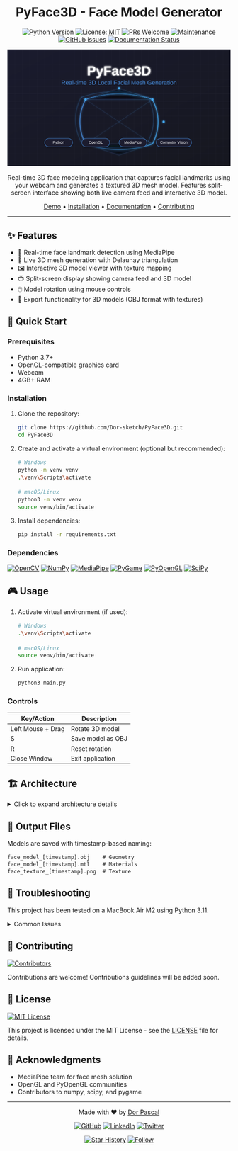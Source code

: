 <div align="center">

# PyFace3D - Face Model Generator

[![Python Version](https://img.shields.io/badge/python-3.7%2B-blue.svg)](https://www.python.org/downloads/)
[![License: MIT](https://img.shields.io/badge/License-MIT-yellow.svg)](https://opensource.org/licenses/MIT)
[![PRs Welcome](https://img.shields.io/badge/PRs-welcome-brightgreen.svg)](http://makeapullrequest.com)
[![Maintenance](https://img.shields.io/badge/Maintained%3F-yes-green.svg)](https://GitHub.com/Dor-sketch/PyFace3D/graphs/commit-activity)
[![GitHub issues](https://img.shields.io/github/issues/Dor-sketch/PyFace3D.svg)](https://GitHub.com/Dor-sketch/PyFace3D/issues/)
[![Documentation Status](https://img.shields.io/badge/docs-passing-brightgreen.svg)](https://Dor-sketch.github.io/PyFace3D/)

<img src="docs/og-image.svg" alt="PyFace3D Banner" width="800"/>

Real-time 3D face modeling application that captures facial landmarks using your webcam and generates a textured 3D mesh model. Features split-screen interface showing both live camera feed and interactive 3D model.

[Demo](https://dorpascal.com/PyFace3D/) •
[Installation](#installation) •
[Documentation](#technical-details) •
[Contributing](#contributing)

</div>

---

## ✨ Features

- 🎥 Real-time face landmark detection using MediaPipe
- 🔮 Live 3D mesh generation with Delaunay triangulation
- 🖼️ Interactive 3D model viewer with texture mapping
- 📺 Split-screen display showing camera feed and 3D model
- 🖱️ Model rotation using mouse controls
- 💾 Export functionality for 3D models (OBJ format with textures)

## 🚀 Quick Start

### Prerequisites

- Python 3.7+
- OpenGL-compatible graphics card
- Webcam
- 4GB+ RAM

### Installation

1. Clone the repository:

    ```bash
    git clone https://github.com/Dor-sketch/PyFace3D.git
    cd PyFace3D
    ```

2. Create and activate a virtual environment (optional but recommended):

    ```bash
    # Windows
    python -m venv venv
    .\venv\Scripts\activate

    # macOS/Linux
    python3 -m venv venv
    source venv/bin/activate
    ```

3. Install dependencies:

    ```bash
    pip install -r requirements.txt
    ```

### Dependencies

[![OpenCV](https://img.shields.io/badge/OpenCV-4.8.0%2B-red.svg)](https://opencv.org/)
[![NumPy](https://img.shields.io/badge/NumPy-1.24.0%2B-blue.svg)](https://numpy.org/)
[![MediaPipe](https://img.shields.io/badge/MediaPipe-0.10.0%2B-green.svg)](https://mediapipe.dev/)
[![PyGame](https://img.shields.io/badge/PyGame-2.5.0%2B-yellow.svg)](https://www.pygame.org/)
[![PyOpenGL](https://img.shields.io/badge/PyOpenGL-3.1.7%2B-orange.svg)](http://pyopengl.sourceforge.net/)
[![SciPy](https://img.shields.io/badge/SciPy-1.11.0%2B-purple.svg)](https://scipy.org/)

## 🎮 Usage

1. Activate virtual environment (if used):

    ```bash
    # Windows
    .\venv\Scripts\activate

    # macOS/Linux
    source venv/bin/activate
    ```

2. Run application:

    ```bash
    python3 main.py
    ```

### Controls

| Key/Action | Description |
|------------|-------------|
| Left Mouse + Drag | Rotate 3D model |
| S | Save model as OBJ |
| R | Reset rotation |
| Close Window | Exit application |

## 🏗️ Architecture

<details>
<summary>Click to expand architecture details</summary>

### 1. Face Detection and Landmark Tracking

- MediaPipe Face Mesh (468 landmarks)
- Real-time confidence scoring
- Smooth landmark transitions

### 2. 3D Mesh Generation

- 3D coordinate mapping
- Delaunay triangulation
- Normal vector calculation
- Texture coordinate mapping

### 3. Rendering Pipeline

- OpenGL-based rendering
- Split viewport management
- Dynamic texture updating
- Lighting system

### 4. Performance Optimization

- Configurable frame buffering
- Resolution scaling
- Memory management
- Vertex optimization

</details>

## 💾 Output Files

Models are saved with timestamp-based naming:

```plaintext
face_model_[timestamp].obj    # Geometry
face_model_[timestamp].mtl    # Materials
face_texture_[timestamp].png  # Texture
```

## 🔧 Troubleshooting

This project has been tested on a MacBook Air M2 using Python 3.11.

<details>
<summary>Common Issues</summary>

### Camera Detection

- ✓ Check webcam connection
- ✓ Verify system permissions
- ✓ Try alternate camera index

### Performance

- ✓ Adjust process_resolution
- ✓ Modify max_buffer_size
- ✓ Ensure proper lighting

### OpenGL

- ✓ Update graphics drivers
- ✓ Verify PyOpenGL installation
- ✓ Check version compatibility

</details>

## 🤝 Contributing

[![Contributors](https://img.shields.io/github/contributors/Dor-sketch/PyFace3D.svg)](https://github.com/Dor-sketch/PyFace3D/graphs/contributors)

Contributions are welcome! Contributions guidelines will be added soon.

## 📝 License

[![MIT License](https://img.shields.io/badge/license-MIT-blue.svg)](LICENSE)

This project is licensed under the MIT License - see the [LICENSE](LICENSE) file for details.

## 🙏 Acknowledgments

- MediaPipe team for face mesh solution
- OpenGL and PyOpenGL communities
- Contributors to numpy, scipy, and pygame

---

<div align="center">

Made with ❤️ by [Dor Pascal](https://dorpascal.com/)

[![GitHub](https://img.shields.io/badge/GitHub-Dor--sketch-lightgrey.svg?logo=github)](https://github.com/Dor-sketch)
[![LinkedIn](https://img.shields.io/badge/LinkedIn-Dor%20Pascal-blue.svg?logo=linkedin)](https://www.linkedin.com/in/dor-pascal/)
[![Twitter](https://img.shields.io/badge/Twitter-DorPascalLab-blue.svg?logo=twitter)](https://twitter.com/DorPascalLab)

[![Star History](https://img.shields.io/github/stars/Dor-sketch/PyFace3D.svg?style=social)](https://github.com/Dor-sketch/PyFace3D/stargazers)
[![Follow](https://img.shields.io/github/followers/Dor-sketch.svg?style=social&label=Follow)](https://github.com/Dor-sketch)

</div>
